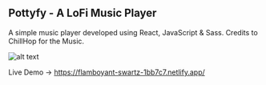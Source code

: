 ## Pottyfy - A LoFi Music Player

A simple music player developed using React, JavaScript & Sass. Credits to ChillHop for the Music.

![alt text](https://i.imgur.com/C705LHs.jpg)

Live Demo -> https://flamboyant-swartz-1bb7c7.netlify.app/
